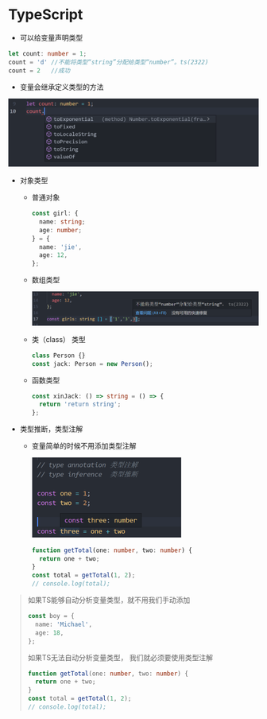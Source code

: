 

# TypeScript

* 可以给变量声明类型

~~~typescript
let count: number = 1;
count = 'd' //不能将类型“string”分配给类型“number”。ts(2322)
count = 2   //成功
~~~

* 变量会继承定义类型的方法

<img src="../image/初识Ts/image-20210519113710706.png" alt="image-20210519113710706" style="zoom:50%;" />

* 对象类型

  * 普通对象

    ```typescript
    const girl: {
      name: string;
      age: number;
    } = {
      name: 'jie',
      age: 12,
    };
    ```

    

  * 数组类型

    <img src="../image/初识Ts/image-20210519142151164.png" alt="image-20210519142151164" style="zoom: 50%;" />

  * 类（class） 类型

    ~~~typescript
    class Person {}
    const jack: Person = new Person();
    ~~~

  * 函数类型

    ~~~typescript
    const xinJack: () => string = () => {
      return 'return string';
    };
    ~~~

* 类型推断，类型注解

  * 变量简单的时候不用添加类型注解

    <img src="../image/初识Ts/image-20210519145320576.png" alt="image-20210519145320576" style="zoom:50%;" />

    ~~~typescript
    function getTotal(one: number, two: number) {
      return one + two;
    }
    const total = getTotal(1, 2);
    // console.log(total);
    
    
    ~~~

> 如果TS能够自动分析变量类型，就不用我们手动添加
>
> ~~~typescript
> const boy = {
>   name: 'Michael',
>   age: 18,
> };
> ~~~
>
> 如果TS无法自动分析变量类型， 我们就必须要使用类型注解
>
> ~~~typescript
> function getTotal(one: number, two: number) {
>   return one + two;
> }
> const total = getTotal(1, 2);
> // console.log(total);
> ~~~



